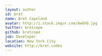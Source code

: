 ```yaml
---
layout: author
id: bret
name: Bret Copeland
avatar: http://i.stack.imgur.com/AwGhO.jpg
twitter: bretcope
github: bretcope
job: Developer
location: New York City
website: http://bret.codes
---
```

